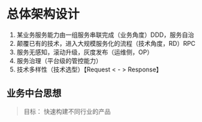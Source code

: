 # 总体架构设计

1. 某业务服务能力由一组服务串联完成（业务角度）DDD，服务自治
2. 颠覆已有的技术，进入大规模服务化的流程（技术角度，RD）RPC
3. 服务无感知，滚动升级，灰度发布（运维侧，OP）
4. 服务治理（平台级的管控能力）
5. 技术多样性（技术选型）【Request < - > Response】

## 业务中台思想

> 目标： 快速构建不同行业的产品
